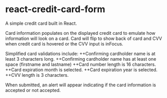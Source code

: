 # react-credit-card-form
A simple credit card built in React.

Card information populates on the displayed credit card to emulate how information will look on a card.
Card will flip to show back of card and CVV when credit card is hovered or the CVV input is inFocus.

Simplified card validations include:
++Confirming cardholder name is at least 3 characters long.
++Confirming cardholder name has at least one space (firstname and lastname)
++Card number length is 16 characters.
++Card expiration month is selected.
++Card expiration year is selected.
++CVV length is 3 characters.

When submitted, an alert will appear indicating if the card information is accepted or not accepted. 

